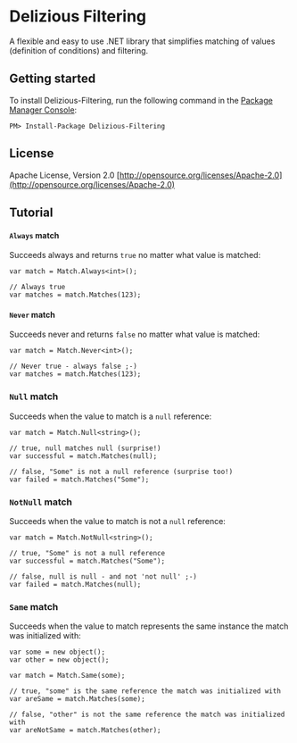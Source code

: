 # Delizious Filtering
A flexible and easy to use .NET library that simplifies matching of values (definition of conditions) and filtering.

## Getting started
To install Delizious-Filtering, run the following command in the [Package Manager Console](http://docs.nuget.org/docs/start-here/using-the-package-manager-console):

    PM> Install-Package Delizious-Filtering

## License
Apache License, Version 2.0 
[http://opensource.org/licenses/Apache-2.0](http://opensource.org/licenses/Apache-2.0)

## Tutorial
#### `Always` match
Succeeds always and returns `true` no matter what value is matched:
        
    var match = Match.Always<int>();

    // Always true
    var matches = match.Matches(123);
        
#### `Never` match
Succeeds never and returns `false` no matter what value is matched:

    var match = Match.Never<int>();

    // Never true - always false ;-)
    var matches = match.Matches(123);

### `Null` match
Succeeds when the value to match is a `null` reference:

    var match = Match.Null<string>();
    
    // true, null matches null (surprise!)
    var successful = match.Matches(null);
    
    // false, "Some" is not a null reference (surprise too!)
    var failed = match.Matches("Some");

### `NotNull` match
Succeeds when the value to match is not a `null` reference:
    
    var match = Match.NotNull<string>();
    
    // true, "Some" is not a null reference
    var successful = match.Matches("Some");
    
    // false, null is null - and not 'not null' ;-)
    var failed = match.Matches(null);

### `Same` match
Succeeds when the value to match represents the same instance the match was initialized with:

    var some = new object();
    var other = new object();
    
    var match = Match.Same(some);
    
    // true, "some" is the same reference the match was initialized with
    var areSame = match.Matches(some);
    
    // false, "other" is not the same reference the match was initialized with
    var areNotSame = match.Matches(other);
